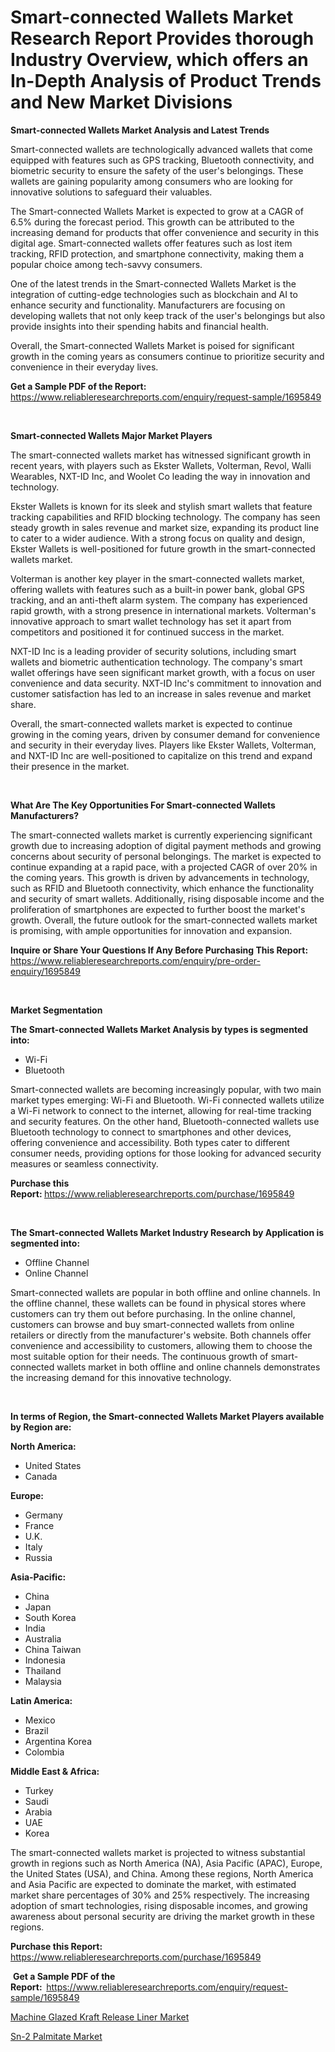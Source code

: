 <p><h1>Smart-connected Wallets Market Research Report Provides thorough Industry Overview, which offers an In-Depth Analysis of Product Trends and New Market Divisions</h1></p><p><strong>Smart-connected Wallets Market Analysis and Latest Trends</strong></p>
<p><p>Smart-connected wallets are technologically advanced wallets that come equipped with features such as GPS tracking, Bluetooth connectivity, and biometric security to ensure the safety of the user's belongings. These wallets are gaining popularity among consumers who are looking for innovative solutions to safeguard their valuables.</p><p>The Smart-connected Wallets Market is expected to grow at a CAGR of 6.5% during the forecast period. This growth can be attributed to the increasing demand for products that offer convenience and security in this digital age. Smart-connected wallets offer features such as lost item tracking, RFID protection, and smartphone connectivity, making them a popular choice among tech-savvy consumers.</p><p>One of the latest trends in the Smart-connected Wallets Market is the integration of cutting-edge technologies such as blockchain and AI to enhance security and functionality. Manufacturers are focusing on developing wallets that not only keep track of the user's belongings but also provide insights into their spending habits and financial health.</p><p>Overall, the Smart-connected Wallets Market is poised for significant growth in the coming years as consumers continue to prioritize security and convenience in their everyday lives.</p></p>
<p><strong>Get a Sample PDF of the Report:&nbsp;</strong> <a href="https://www.reliableresearchreports.com/enquiry/request-sample/1695849">https://www.reliableresearchreports.com/enquiry/request-sample/1695849</a></p>
<p>&nbsp;</p>
<p><strong>Smart-connected Wallets Major Market Players</strong></p>
<p><p>The smart-connected wallets market has witnessed significant growth in recent years, with players such as Ekster Wallets, Volterman, Revol, Walli Wearables, NXT-ID Inc, and Woolet Co leading the way in innovation and technology.</p><p>Ekster Wallets is known for its sleek and stylish smart wallets that feature tracking capabilities and RFID blocking technology. The company has seen steady growth in sales revenue and market size, expanding its product line to cater to a wider audience. With a strong focus on quality and design, Ekster Wallets is well-positioned for future growth in the smart-connected wallets market.</p><p>Volterman is another key player in the smart-connected wallets market, offering wallets with features such as a built-in power bank, global GPS tracking, and an anti-theft alarm system. The company has experienced rapid growth, with a strong presence in international markets. Volterman's innovative approach to smart wallet technology has set it apart from competitors and positioned it for continued success in the market.</p><p>NXT-ID Inc is a leading provider of security solutions, including smart wallets and biometric authentication technology. The company's smart wallet offerings have seen significant market growth, with a focus on user convenience and data security. NXT-ID Inc's commitment to innovation and customer satisfaction has led to an increase in sales revenue and market share.</p><p>Overall, the smart-connected wallets market is expected to continue growing in the coming years, driven by consumer demand for convenience and security in their everyday lives. Players like Ekster Wallets, Volterman, and NXT-ID Inc are well-positioned to capitalize on this trend and expand their presence in the market.</p></p>
<p>&nbsp;</p>
<p><strong>What Are The Key Opportunities For Smart-connected Wallets Manufacturers?</strong></p>
<p><p>The smart-connected wallets market is currently experiencing significant growth due to increasing adoption of digital payment methods and growing concerns about security of personal belongings. The market is expected to continue expanding at a rapid pace, with a projected CAGR of over 20% in the coming years. This growth is driven by advancements in technology, such as RFID and Bluetooth connectivity, which enhance the functionality and security of smart wallets. Additionally, rising disposable income and the proliferation of smartphones are expected to further boost the market's growth. Overall, the future outlook for the smart-connected wallets market is promising, with ample opportunities for innovation and expansion.</p></p>
<p><strong>Inquire or Share Your Questions If Any Before Purchasing This Report:</strong> <a href="https://www.reliableresearchreports.com/enquiry/pre-order-enquiry/1695849">https://www.reliableresearchreports.com/enquiry/pre-order-enquiry/1695849</a></p>
<p>&nbsp;</p>
<p><strong>Market Segmentation</strong></p>
<p><strong>The Smart-connected Wallets Market Analysis by types is segmented into:</strong></p>
<p><ul><li>Wi-Fi</li><li>Bluetooth</li></ul></p>
<p><p>Smart-connected wallets are becoming increasingly popular, with two main market types emerging: Wi-Fi and Bluetooth. Wi-Fi connected wallets utilize a Wi-Fi network to connect to the internet, allowing for real-time tracking and security features. On the other hand, Bluetooth-connected wallets use Bluetooth technology to connect to smartphones and other devices, offering convenience and accessibility. Both types cater to different consumer needs, providing options for those looking for advanced security measures or seamless connectivity.</p></p>
<p><strong>Purchase this Report:&nbsp;</strong><a href="https://www.reliableresearchreports.com/purchase/1695849">https://www.reliableresearchreports.com/purchase/1695849</a></p>
<p>&nbsp;</p>
<p><strong>The Smart-connected Wallets Market Industry Research by Application is segmented into:</strong></p>
<p><ul><li>Offline Channel</li><li>Online Channel</li></ul></p>
<p><p>Smart-connected wallets are popular in both offline and online channels. In the offline channel, these wallets can be found in physical stores where customers can try them out before purchasing. In the online channel, customers can browse and buy smart-connected wallets from online retailers or directly from the manufacturer's website. Both channels offer convenience and accessibility to customers, allowing them to choose the most suitable option for their needs. The continuous growth of smart-connected wallets market in both offline and online channels demonstrates the increasing demand for this innovative technology.</p></p>
<p>&nbsp;</p>
<p><strong>In terms of Region, the Smart-connected Wallets Market Players available by Region are:</strong></p>
<p>
    <p> <strong> North America: </strong>
        <ul>
            <li>United States</li>
            <li>Canada</li>
        </ul>
        </p> 
    <p> <strong> Europe: </strong>
        <ul>
            <li>Germany</li>
            <li>France</li>
            <li>U.K.</li>
            <li>Italy</li>
            <li>Russia</li>
        </ul>
        </p> 
    <p> <strong> Asia-Pacific: </strong>
        <ul>
            <li>China</li>
            <li>Japan</li>
            <li>South Korea</li>
            <li>India</li>
            <li>Australia</li>
            <li>China Taiwan</li>
            <li>Indonesia</li>
            <li>Thailand</li>
            <li>Malaysia</li>
        </ul>
        </p> 
    <p> <strong> Latin America: </strong>
        <ul>
            <li>Mexico</li>
            <li>Brazil</li>
            <li>Argentina Korea</li>
            <li>Colombia</li>
        </ul>
        </p> 
    <p> <strong> Middle East & Africa: </strong>
        <ul>
            <li>Turkey</li>
            <li>Saudi</li>
            <li>Arabia</li>
            <li>UAE</li>
            <li>Korea</li>
        </ul>
    </p>
    </p>
<p><p>The smart-connected wallets market is projected to witness substantial growth in regions such as North America (NA), Asia Pacific (APAC), Europe, the United States (USA), and China. Among these regions, North America and Asia Pacific are expected to dominate the market, with estimated market share percentages of 30% and 25% respectively. The increasing adoption of smart technologies, rising disposable incomes, and growing awareness about personal security are driving the market growth in these regions.</p></p>
<p><strong>Purchase this Report: </strong><a href="https://www.reliableresearchreports.com/purchase/1695849">https://www.reliableresearchreports.com/purchase/1695849</a></p>
<p>&nbsp;<strong>Get a Sample PDF of the Report:&nbsp;&nbsp;</strong><a href="https://www.reliableresearchreports.com/enquiry/request-sample/1695849">https://www.reliableresearchreports.com/enquiry/request-sample/1695849</a></p>
<p><strong></strong></p>
<p><p><a href="https://issuu.com/reportprime-2/docs/machine-glazed-kraft-release-liner-market-size-203">Machine Glazed Kraft Release Liner Market</a></p><p><a href="https://issuu.com/reportprime-2/docs/sn-2-palmitate-market-size-2030.pptx">Sn-2 Palmitate Market</a></p></p>
